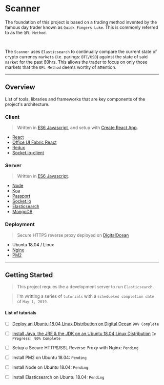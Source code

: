 # Scanner

The foundation of this project is based on a trading method invented by the famous day trader known as `Quick Fingers Luke`. This is commonly referred to as the `QFL Method`. 

<br />

The `Scanner` uses `Elasticsearch` to continually compare the current state of crypto currency `markets` (i.e. parings: `BTC/USD`) against the state of said `market` for the past 60hrs.  This allows the trader to focus on only those markets that the `QFL Method` deems worthy of attention.

---

## Overview

List of tools, libraries and frameworks that are key components of the project's architecture.

### Client

> Written in [ES6 Javascript](https://www.w3schools.com/js/js_es6.asp), and setup with [Create React App](https://facebook.github.io/create-react-app/).

- [React](https://reactjs.org/)
- [Office UI Fabric React](https://developer.microsoft.com/en-us/fabric#/get-started#react)
- [Redux](https://redux.js.org/)
- [Socket.io-client](https://socket.io/docs/internals/#socket-io-client)

### Server
> Written in [ES6 Javascript](https://www.w3schools.com/js/js_es6.asp).
- [Node](https://nodejs.org/dist/latest-v11.x/docs/api/)
- [Koa](https://github.com/koajs/koa)
- [Passport](https://github.com/rkusa/koa-passport)
- [Socket.io](https://socket.io/)
- [Elasticsearch](https://www.elastic.co/guide/en/elasticsearch/client/javascript-api/current/introduction.html)
- [MongoDB](https://www.mongodb.com/)

### Deployment 
> Secure HTTPS reverse proxy deployed on [DigitalOcean](https://digitalocean.com)
- Ubuntu 18.04 / Linux
- [Nginx](https://www.nginx.com/)
- [PM2](https://pm2.io/doc/en/runtime/overview/?utm_source=pm2&utm_medium=website&utm_campaign=rebranding)

---

## Getting Started

> This project requies the  a development server to run `Elasticsearch`.  

> I'm writting a series of `tutorials` with a `schedueled completion date` of `May 1, 2019`. 


#### List of tutorials

- [ ] <a target='_blank' href='https://flavioespinoza.github.io/scanner/docs/deploy-ubuntu-digitalocean'>Deploy an Ubuntu 18.04 Linux Distribution on Digital Ocean</a> `90% Complete`
- [ ] <a target='_blank' href='https://flavioespinoza.github.io/scanner/docs/install-java'>Install Java, the JRE & the JDK on an Ubuntu 18.04 Linux Distribution</a> `In Progress: 90% Complete`
- [ ] Setup a Secure HTTPS/SSL Reverse Proxy with Nginx: `Pending`
- [ ] Install PM2 on Ubuntu 18.04: `Pending`
- [ ] Install Node on Ubuntu 18.04: `Pending`
- [ ] Install Elasticsearch on Ubuntu 18.04: `Pending`

